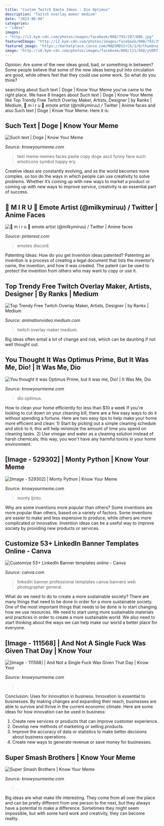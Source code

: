 ```yaml
---
title: "Custom Twitch Emote Ideas : Dio Optimus"
description: "Twitch overlay maker medium"
date: "2023-06-08"
categories:
- "ideas"
images:
- "http://i2.kym-cdn.com/photos/images/facebook/000/793/297/08b.jpg"
featuredImage: "http://i2.kym-cdn.com/photos/images/facebook/000/793/297/08b.jpg"
featured_image: "https://marketplace.canva.com/MADSMDSIrCk/1/0/thumbnail_large-1/canva-blue-photographer-general-linkedin-banner-MADSMDSIrCk.jpg"
image: "http://i0.kym-cdn.com/photos/images/facebook/000/111/568/ySDRf.jpg"
---
```



Opinion: Are some of the new ideas good, bad, or something in between?
Some people believe that some of the new ideas being put into circulation are good, while others feel that they could use some work. So what do you think?

	

		
searching about Such text | Doge | Know Your Meme you've came to the right place. We have 8 Images about Such text | Doge | Know Your Meme like Top Trendy Free Twitch Overlay Maker, Artists, Designer | by Ranks | Medium, 🌸 m i r u 🌸 emote artist (@milkymiruu) / Twitter | Anime faces and also Such text | Doge | Know Your Meme. Here it is:
		
    
## Such Text | Doge | Know Your Meme

<img loading=lazy src="http://i2.kym-cdn.com/photos/images/facebook/000/603/766/a9e.png" onerror="this.onerror=null;this.src='https://tse2.mm.bing.net/th?id=OIP.N_EiZtuVtQg8d8BQ4R5XYAHaHJ&amp;pid=15.1';" alt="Such text | Doge | Know Your Meme">

_Source: knowyourmeme.com_

>text meme memes faces paste copy doge ascii funny face such emoticons symbol happy ery. 

	

Creative ideas are constantly evolving, and as the world becomes more complex, so too do the ways in which people can use creativity to solve problems. Whether it’s coming up with new ways to market a product or coming up with new ways to improve service, creativity is an essential part of success.

    
## 🌸 M I R U 🌸 Emote Artist (@milkymiruu) / Twitter | Anime Faces

<img loading=lazy src="https://i.pinimg.com/736x/c8/54/d9/c854d9c6b87eb0654edbadb6f577293f.jpg" onerror="this.onerror=null;this.src='https://tse3.mm.bing.net/th?id=OIP.vRPFDj8iH73WGI1N7R8xigHaE7&amp;pid=15.1';" alt="🌸 m i r u 🌸 emote artist (@milkymiruu) / Twitter | Anime faces">

_Source: pinterest.com_

>emotes discord. 

	

Patenting Ideas: How do you get Invention ideas patented?
Patenting an invention is a process of creating a legal document that lists the inventor’s name, the invention, and how it was created. The patent can be used to protect the invention from others who may want to copy or use it.

    
## Top Trendy Free Twitch Overlay Maker, Artists, Designer | By Ranks | Medium

<img loading=lazy src="https://miro.medium.com/max/600/1*1Sjd_nWafES-BExq9_WrvA.jpeg" onerror="this.onerror=null;this.src='https://tse4.mm.bing.net/th?id=OIP.Q-y9XG8z-RZAOdhR322X2gHaEK&amp;pid=15.1';" alt="Top Trendy Free Twitch Overlay Maker, Artists, Designer | by Ranks | Medium">

_Source: animationvideo.medium.com_

>twitch overlay maker medium. 

	

Big ideas often entail a lot of change and risk, which can be daunting if not well thought out.

    
## You Thought It Was Optimus Prime, But It Was Me, Dio! | It Was Me, Dio

<img loading=lazy src="http://i1.kym-cdn.com/photos/images/facebook/000/879/380/0d1.jpg" onerror="this.onerror=null;this.src='https://tse3.mm.bing.net/th?id=OIP.HHwW49h6clJKS9AYPu_7mgHaKo&amp;pid=15.1';" alt="You thought it was Optimus Prime, but it was me, Dio! | It Was Me, Dio">

_Source: knowyourmeme.com_

>dio optimus. 

	

How to clean your home efficiently for less than $10 a week
If you're looking to cut down on your cleaning bill, there are a few easy ways to do it without spending a fortune. Here are two easy tips to help make your home more efficient and clean: 1) Start by picking out a simple cleaning schedule and stick to it; this will help minimize the amount of time you spend on cleaning tasks. 2) Use vinegar and water as a cleaning solution instead of harsh chemicals; this way, you won't have any harmful toxins in your home environment.

    
## [Image - 529302] | Monty Python | Know Your Meme

<img loading=lazy src="http://i1.kym-cdn.com/photos/images/facebook/000/529/302/f49.jpg" onerror="this.onerror=null;this.src='https://tse1.mm.bing.net/th?id=OIP.06GU52JcEluF5eZQ9yIXNwHaLG&amp;pid=15.1';" alt="[Image - 529302] | Monty Python | Know Your Meme">

_Source: knowyourmeme.com_

>monty ljinto. 

	

Why are some inventions more popular than others?
Some inventions are more popular than others, based on a variety of factors. Some inventions are easier to make and less expensive to produce, while others are more complicated or innovative. Invention ideas can be a useful way to improve society by providing new products or services.

    
## Customize 53+ LinkedIn Banner Templates Online - Canva

<img loading=lazy src="https://marketplace.canva.com/MADSMDSIrCk/1/0/thumbnail_large-1/canva-blue-photographer-general-linkedin-banner-MADSMDSIrCk.jpg" onerror="this.onerror=null;this.src='https://tse1.mm.bing.net/th?id=OIP.TqT5f1a2dpFDQ0JEUL7yPQHaCP&amp;pid=15.1';" alt="Customize 53+ LinkedIn Banner templates online - Canva">

_Source: canva.com_

>linkedin banner professional templates canva banners web photographer general. 

	

What do we need to do to create a more sustainable society?
There are many things that need to be done in order for a more sustainable society. One of the most important things that needs to be done is to start changing how we use resources. We need to start using more sustainable materials and practices in order to create a more sustainable world. We also need to start thinking about the ways we can help make our world a better place for everyone.

    
## [Image - 111568] | And Not A Single Fuck Was Given That Day | Know Your

<img loading=lazy src="http://i0.kym-cdn.com/photos/images/facebook/000/111/568/ySDRf.jpg" onerror="this.onerror=null;this.src='https://tse3.mm.bing.net/th?id=OIP.FsyT43U98M63rSBxj--3_gHaEZ&amp;pid=15.1';" alt="[Image - 111568] | And Not a Single Fuck Was Given That Day | Know Your">

_Source: knowyourmeme.com_

>. 

	

Conclusion: Uses for innovation in business.
Innovation is essential to businesses. By making changes and expanding their reach, businesses are able to survive and thrive in the current economic climate. Here are some ideas for how innovation can be used in business:
1. Create new services or products that can improve customer experience.
2. Develop new methods of marketing or selling products.
3. Improve the accuracy of data or statistics to make better decisions about business operations.
4. Create new ways to generate revenue or save money for businesses.

    
## Super Smash Brothers | Know Your Meme

<img loading=lazy src="http://i2.kym-cdn.com/photos/images/facebook/000/793/297/08b.jpg" onerror="this.onerror=null;this.src='https://tse2.mm.bing.net/th?id=OIP.LUoexTf61-RJplYJnHxy2wHaSj&amp;pid=15.1';" alt="Super Smash Brothers | Know Your Meme">

_Source: knowyourmeme.com_

>. 

	

Big ideas are what make life interesting. They come from all over the place and can be pretty different from one person to the next, but they always have a potential to make a difference. Sometimes they might seem impossible, but with some hard work and creativity, they can become reality.

